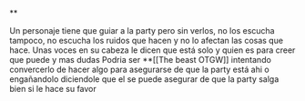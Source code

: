 **

Un personaje tiene que guiar a la party pero sin verlos, no los escucha tampoco, no escucha los ruidos que hacen y no lo afectan las cosas que hace. Unas voces en su cabeza le dicen que está solo y quien es para creer que puede y mas dudas
Podria ser 
**[[The beast OTGW]]
intentando convercerlo de hacer algo para asegurarse de que la party está ahi o engañandolo diciendole que el se puede asegurar de que la party salga bien si le hace su favor